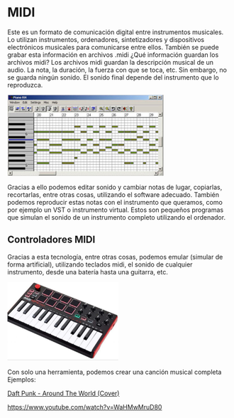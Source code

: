 # MIDI

Este es un formato de comunicación digital entre instrumentos musicales. Lo utilizan instrumentos, ordenadores, sintetizadores y dispositivos electrónicos musicales para comunicarse entre ellos. También se puede grabar esta información en archivos .midi
¿Qué información guardan los archivos midi?
Los archivos midi guardan la descripción musical de un audio. La nota, la duración, la fuerza con que se toca, etc. Sin embargo, no se guarda ningún sonido. El sonido final depende del instrumento que lo reproduzca.

![](img/2022-12-12-19-03-20.png)

Gracias a ello podemos editar sonido y cambiar notas de lugar, copiarlas, recortarlas, entre otras cosas, utilizando el software adecuado. También podemos reproducir estas notas con el instrumento que queramos, como por ejemplo un VST o instrumento virtual. Estos son pequeños programas que simulan el sonido de un instrumento completo utilizando el ordenador.

## Controladores MIDI

Gracias a esta tecnología, entre otras cosas, podemos emular (simular de forma artificial), utilizando teclados midi, el sonido de cualquier instrumento, desde una batería hasta una guitarra, etc.

![](img/2022-12-12-19-01-52.png)

Con solo una herramienta, podemos crear una canción musical completa
Ejemplos:

[Daft Punk - Around The World (Cover)](https://www.youtube.com/watch?v=C_C0rAKiBEA)

https://www.youtube.com/watch?v=WaHMwMruD80
